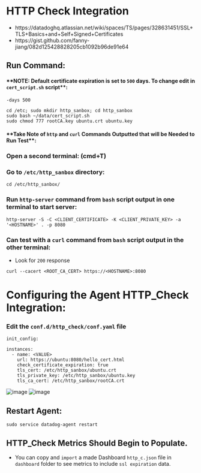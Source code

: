 # HTTP Check Integration
- <link>https://datadoghq.atlassian.net/wiki/spaces/TS/pages/328631451/SSL+TLS+Basics+and+Self+Signed+Certificates</link>
- <link>https://gist.github.com/fanny-jiang/082d125428828205cb1092b96de91e64</link>

## Run Command:

#### \*\*NOTE: Default certificate expiration is set to `500` days. To change edit in `cert_script.sh` script\*\*: 


```
-days 500
```

```
cd /etc; sudo mkdir http_sanbox; cd http_sanbox
sudo bash ~/data/cert_script.sh
sudo chmod 777 rootCA.key ubuntu.crt ubuntu.key
```

#### \*\*Take Note of `http` and `curl` Commands Outputted that will be Needed to Run Test\*\*:

### Open a second terminal: (cmd+T)
### Go to `/etc/http_sanbox` directory: 

```
cd /etc/http_sanbox/
```

### Run `http-server` command from `bash` script output in one terminal to start server:

```
http-server -S -C <CLIENT_CERTIFICATE> -K <CLIENT_PRIVATE_KEY> -a '<HOSTNAME>' . -p 8080
```

### Can test with a `curl` command from `bash` script output in the other terminal:
- Look for `200` response
```
curl --cacert <ROOT_CA_CERT> https://<HOSTNAME>:8080
```

# Configuring the Agent HTTP_Check Integration:

### Edit the `conf.d/http_check/conf.yaml` file

```
init_config:

instances:
  - name: <VALUE>
    url: https://ubuntu:8080/hello_cert.html
    check_certificate_expiration: true
    tls_cert: /etc/http_sanbox/ubuntu.crt
    tls_private_key: /etc/http_sanbox/ubuntu.key
    tls_ca_cert: /etc/http_sanbox/rootCA.crt    
```

![image](https://github.com/Dog-Gone-Earl/Agent-Spec-Sandboxes/assets/107069502/d28b0b7e-e3de-4501-87a2-9f5b7b56a586)
![image](https://github.com/Dog-Gone-Earl/Agent-Spec-Sandboxes/assets/107069502/ade9d710-3343-42bc-9ce0-49ebc9bf87fe)

## Restart Agent:

```
sudo service datadog-agent restart
```

## HTTP_Check Metrics Should Begin to Populate. 
- You can copy and `import` a made Dashboard `http_c.json` file in `dashboard` folder to see metrics to include `ssl expiration` data.
